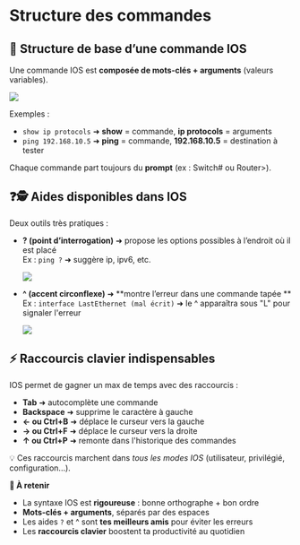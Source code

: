 # Structure des commandes

## **🧱 Structure de base d’une commande IOS**

Une commande IOS est **composée de mots-clés + arguments** (valeurs variables).

![](../../media/Cours-Infrastructures-réseaux-Structure-des-commandes-image1.png)

Exemples :

- `show ip protocols` ➜ **show** = commande, **ip protocols** = arguments
- `ping 192.168.10.5` ➜ **ping** = commande, **192.168.10.5** = destination à tester

Chaque commande part toujours du **prompt** (ex : Switch# ou Router>).



## **❓🕵️ Aides disponibles dans IOS**

Deux outils très pratiques :

- **? (point d’interrogation)** ➜ propose les options possibles à l’endroit où il est placé  
  Ex : `ping ?` ➜ suggère ip, ipv6, etc.

  ![](../../media/Cours-Infrastructures-réseaux-Structure-des-commandes-image3.png)

- **^ (accent circonflexe)** ➜ **montre l’erreur dans une commande tapée  **
  Ex : `interface LastEthernet (mal écrit)` ➜ le ^ apparaîtra sous "L" pour signaler l'erreur

  ![](../../media/Cours-Infrastructures-réseaux-Structure-des-commandes-image2.png)


## **⚡ Raccourcis clavier indispensables**

IOS permet de gagner un max de temps avec des raccourcis :

- **Tab** ➜ autocomplète une commande
- **Backspace** ➜ supprime le caractère à gauche
- **← ou Ctrl+B** ➜ déplace le curseur vers la gauche
- **→ ou Ctrl+F** ➜ déplace le curseur vers la droite
- **↑ ou Ctrl+P** ➜ remonte dans l'historique des commandes

💡 Ces raccourcis marchent dans *tous les modes IOS* (utilisateur, privilégié, configuration...).



**🧃 À retenir**

- La syntaxe IOS est **rigoureuse** : bonne orthographe + bon ordre
- **Mots-clés + arguments**, séparés par des espaces
- Les aides `?` et ^ sont **tes meilleurs amis** pour éviter les erreurs
- Les **raccourcis clavier** boostent ta productivité au quotidien


